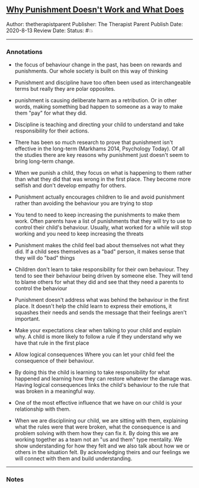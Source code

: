 ## [Why Punishment Doesn't Work and What Does](https://www.thetherapistparent.com/post/why-punishment-doesn-t-work-and-what-does)

Author: thetherapistparent
Publisher: The Therapist Parent
Publish Date: 2020-8-13
Review Date:
Status: #💥

___

### Annotations

- the focus of behaviour change in the past, has been on rewards and punishments. Our whole society is built on this way of thinking

- Punishment and discipline have too often been used as interchangeable terms but really they are polar opposites.

- punishment is causing deliberate harm as a retribution. Or in other words, making something bad happen to someone as a way to make them "pay" for what they did.

- Discipline is teaching and directing your child to understand and take responsibility for their actions.

- There has been so much research to prove that punishment isn't effective in the long-term (Markhams 2014, Psychology Today). Of all the studies there are key reasons why punishment just doesn't seem to bring long-term change.

- When we punish a child, they focus on what is happening to them rather than what they did that was wrong in the first place. They become more selfish and don't develop empathy for others.

- Punishment actually encourages children to lie and avoid punishment rather than avoiding the behaviour you are trying to stop

- You tend to need to keep increasing the punishments to make them work. Often parents have a list of punishments that they will try to use to control their child's behaviour. Usually, what worked for a while will stop working and you need to keep increasing the threats

- Punishment makes the child feel bad about themselves not what they did. If a child sees themselves as a "bad" person, it makes sense that they will do "bad" things

- Children don't learn to take responsibility for their own behaviour. They tend to see their behaviour being driven by someone else. They will tend to blame others for what they did and see that they need a parents to control the behaviour

- Punishment doesn't address what was behind the behaviour in the first place. It doesn't help the child learn to express their emotions, it squashes their needs and sends the message that their feelings aren't important.

- Make your expectations clear when talking to your child and explain why. A child is more likely to follow a rule if they understand why we have that rule in the first place

- Allow logical consequences Where you can let your child feel the consequence of their behaviour. 

- By doing this the child is learning to take responsibility for what happened and learning how they can restore whatever the damage was. Having logical consequences links the child's behaviour to the rule that was broken in a meaningful way.

- One of the most effective influence that we have on our child is your relationship with them.

- When we are disciplining our child, we are sitting with them, explaining what the rules were that were broken, what the consequence is and problem solving with them how they can fix it. By doing this we are working together as a team not an "us and them" type mentality. We show understanding for how they felt and we also talk about how we or others in the situation felt. By acknowledging theirs and our feelings we will connect with them and build understanding.

___

### Notes


